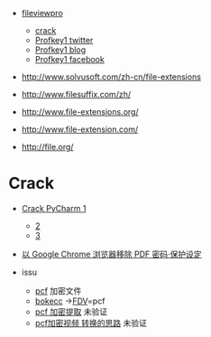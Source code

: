 * [fileviewpro](https://www.fileviewpro.com/zh-cn/)
  * [crack](http://www.fileltd.com/2015/04/fileviewpro-2015-1500-crackserialkeygen.html)
   * [Profkey1 twitter](https://twitter.com/Profkey1/)
   * [Profkey1 blog](http://profkey1.blogspot.jp/)
   * [Profkey1 facebook](https://www.facebook.com/Key-and-patch-for-All-Software-623026641088042/)


* http://www.solvusoft.com/zh-cn/file-extensions
* http://www.filesuffix.com/zh/
* http://www.file-extensions.org/
* http://www.file-extension.com/
* http://file.org/

# Crack

* [Crack PyCharm 1](http://blog.csdn.net/tianzhaixing2013/article/details/44997881)
	* [2](http://www.cnblogs.com/evlon/p/4934705.html)
	* [3](http://idea.lanyus.com/)

* [以 Google Chrome 浏览器移除 PDF 密码·保护设定](https://free.com.tw/remove-password-from-pdf-files-with-google-chrome/)


* issu
  *  [pcf](http://www.solvusoft.com/zh-cn/file-extensions/file-extension-pcf/) 加密文件
   *  [bokecc](http://www.bokecc.com/) ->[FDV](http://livestartpage.com/)=pcf
   *  [pcf 加密提取](https://www.google.co.jp/search?q=PCF%E5%8A%A0%E5%AF%86%E6%8F%90%E5%8F%96%E5%B7%A5%E5%85%B7&oq=PCF%E5%8A%A0%E5%AF%86%E6%8F%90%E5%8F%96%E5%B7%A5%E5%85%B7&aqs=chrome..69i57j69i61&sourceid=chrome&es_sm=93&ie=UTF-8) 未验证
   *  [pcf加密视频 转换的思路](http://cn.v2ex.com/t/80087) 未验证
